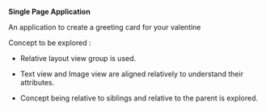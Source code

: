 **Single Page Application**

An application to create a greeting card for your valentine

Concept to be explored :

* Relative layout view group is used.

* Text view and Image view are aligned relatively to understand their attributes.

* Concept being relative to siblings and relative to the parent is explored.

